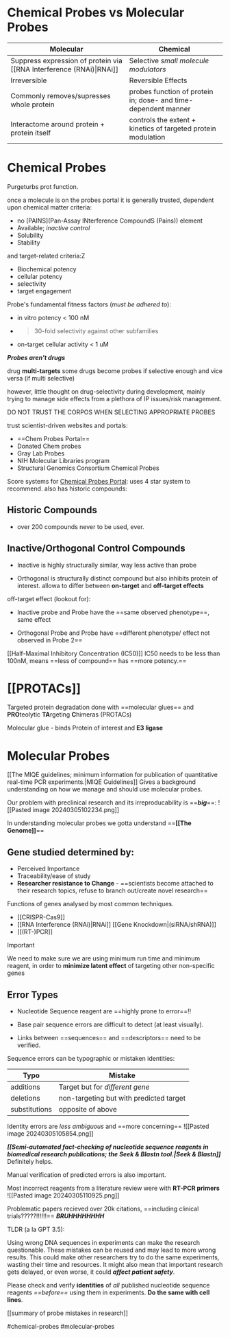 # Chemical Probes vs Molecular Probes

| Molecular                                                            | Chemical                                                       |
| -------------------------------------------------------------------- | -------------------------------------------------------------- |
| Suppress expression of protein via [[RNA Interference (RNAi)\|RNAi]] | Selective *small molecule modulators*                          |
| Irreversible                                                         | Reversible Effects                                             |
| Commonly removes/supresses whole protein                             | probes function of protein in; dose- and time-dependent manner |
| Interactome around protein + protein itself                          | controls the extent + kinetics of targeted protein modulation  |

# Chemical Probes
Purgeturbs prot function.

once a molecule is on the probes portal it is generally trusted,
dependent upon chemical matter criteria:
- no [PAINS](Pan-Assay INterference CompoundS (Pains)) element
- Available; *inactive control*
- Solubility
- Stability

and target-related criteria:Z
- Biochemical potency
- cellular potency
- selectivity
- target engagement

Probe's fundamental fitness factors (*must be adhered to*):
- in vitro potency < 100 nM
- >30-fold selectivity against other subfamilies
- on-target cellular activity < 1 uM

***Probes aren't drugs***

drug **multi-targets**
some drugs become probes if selective enough and vice versa (if multi selective)

however, little thought on drug-selectivity during development, mainly trying to manage side effects from a plethora of IP issues/risk management.

DO NOT TRUST THE CORPOS WHEN SELECTING APPROPRIATE PROBES

trust scientist-driven websites and portals:
- ==Chem Probes Portal==
- Donated Chem probes
- Gray Lab Probes
- NIH Molecular Libraries program
- Structural Genomics Consortium Chemical Probes

Score systems for [Chemical Probes Portal](http://www.chemicalprobes.org/):
uses 4 star system to recommend.
also has historic compounds:

## Historic Compounds
- over 200 compounds never to be used, ever.

## Inactive/Orthogonal Control Compounds

- Inactive is highly structurally similar, way less active than probe

- Orthogonal is structurally distinct compound but also inhibits protein of interest.
allowa to differ between **on-target** and **off-target effects**

off-target effect (lookout for):

- Inactive probe and Probe have the ==same observed phenotype==, same effect

- Orthogonal Probe and Probe have ==different phenotype/ effect not observed in Probe 2==

[[Half-Maximal Inhibitory Concentration (IC50)]]
IC50 needs to be less than 100nM,  means ==less of compound== has ==more potency.==


# [[PROTACs]]

Targeted protein degradation done with ==molecular glues== and **PRO**teolytic **TA**rgeting **C**himeras (PROTACs)

Molecular glue - binds Protein of interest and **E3 ligase**



# Molecular Probes

[[The MIQE guidelines; minimum information for publication of quantitative real-time PCR experiments.|MIQE Guidelines]] Gives a background understanding on how we manage and should use molecular probes.

Our problem with preclinical research and its irreproducability is ==***big***==:
![[Pasted image 20240305102234.png]]

In understanding molecular probes we gotta understand ==**[[The Genome]]**==

## Gene studied determined by:

- Perceived Importance
- Traceability/ease of study
- **Researcher resistance to Change** - ==scientists become attached to their research topics, refuse to branch out/create novel research==

Functions of genes analysed by most common techniques.
- [[CRISPR-Cas9]]
- [[RNA Interference (RNAi)|RNAi]] [[Gene Knockdown|(siRNA/shRNA)]]
- [[(RT-)PCR]]

> [!important] 
> We need to make sure we are using minimum run time and minimum reagent, in order to **minimize latent effect** of targeting other non-specific genes
> > 

## Error Types

- Nucleotide Sequence reagent are ==highly prone to error==!!

- Base pair sequence errors are difficult to detect (at least visually).

- Links between ==sequences== and ==descriptors== need to be verified.

Sequence errors can be typographic or mistaken identities:

| Typo          | Mistake                                 |
| ------------- | --------------------------------------- |
| additions     | Target but for *different gene*         |
| deletions     | non-targeting but with predicted target |
| substitutions | opposite of above                       |

Identity errors are *less ambiguous* and ==more concerning==
![[Pasted image 20240305105854.png]]

***[[Semi-automated fact-checking of nucleotide sequence reagents in biomedical research publications; the Seek & Blastn tool.|Seek & Blastn]]*** Definitely helps.

Manual verification of predicted errors is also important.

Most incorrect reagents from a literature review were with **RT-PCR primers**
![[Pasted image 20240305110925.png]]

Problematic papers recieved over 20k citations, ==including clinical trials?????!!!!!!== ***BRUHHHHHHHH***

TLDR (a la GPT 3.5):
  
Using wrong DNA sequences in experiments can make the research questionable. These mistakes can be reused and may lead to more wrong results. This could make other researchers try to do the same experiments, wasting their time and resources. 
It might also mean that important research gets delayed, or even worse, it could ***affect patient safety***.

Please check and verify **identities** of *all* published nucleotide sequence reagents *==before==* using them in experiments. **Do the same with cell lines**.

[[summary of probe mistakes in research]]


#chemical-probes #molecular-probes 